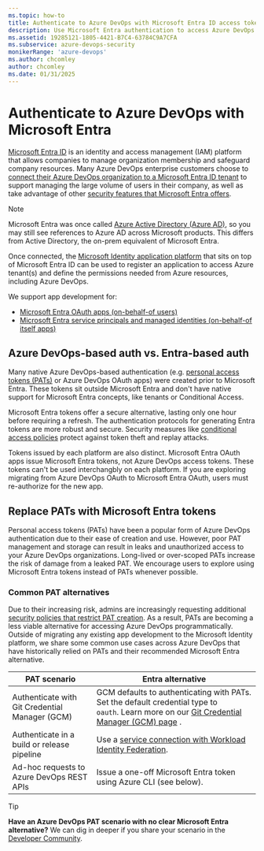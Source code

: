 ```yaml
---
ms.topic: how-to
title: Authenticate to Azure DevOps with Microsoft Entra ID access tokens
description: Use Microsoft Entra authentication to access Azure DevOps Services.
ms.assetid: 19285121-1805-4421-B7C4-63784C9A7CFA
ms.subservice: azure-devops-security
monikerRange: 'azure-devops'
ms.author: chcomley
author: chcomley
ms.date: 01/31/2025
---
```


# Authenticate to Azure DevOps with Microsoft Entra

[Microsoft Entra ID](/entra/fundamentals/whatis) is an identity and access management (IAM) platform that allows companies to manage organization membership and safeguard company resources. Many Azure DevOps enterprise customers choose to [connect their Azure DevOps organization to a Microsoft Entra ID tenant](../../../organizations/accounts/connect-organization-to-azure-ad.md) to support managing the large volume of users in their company, as well as take advantage of other [security features that Microsoft Entra offers](../../../organizations/accounts/access-with-azure-ad.md).

> [!NOTE]
> Microsoft Entra was once called [Azure Active Directory (Azure AD)](/entra/fundamentals/new-name), so you may still see references to Azure AD across Microsoft products. This differs from Active Directory, the on-prem equivalent of Microsoft Entra.

Once connected, the [Microsoft Identity application platform](/entra/identity-platform/) that sits on top of Microsoft Entra ID can be used to register an application to access Azure tenant(s) and define the permissions needed from Azure resources, including Azure DevOps.

We support app development for:
* [Microsoft Entra OAuth apps (on-behalf-of users)](entra-oauth.md)
* [Microsoft Entra service principals and managed identities (on-behalf-of itself apps)](service-principal-managed-identity.md)

## Azure DevOps-based auth vs. Entra-based auth

Many native Azure DevOps-based authentication (e.g. [personal access tokens (PATs)](../../../organizations/accounts/use-personal-access-tokens-to-authenticate.md) or Azure DevOps OAuth apps) were created prior to Microsoft Entra. These tokens sit outside Microsoft Entra and don't have native support for Microsoft Entra concepts, like tenants or Conditional Access.

Microsoft Entra tokens offer a secure alternative, lasting only one hour before requiring a refresh. The authentication protocols for generating Entra tokens are more robust and secure. Security measures like [conditional access policies](../../../organizations/accounts/change-application-access-policies.md#cap-support-on-azure-devops) protect against token theft and replay attacks. 

Tokens issued by each platform are also distinct. Microsoft Entra OAuth apps issue Microsoft Entra tokens, not Azure DevOps access tokens. These tokens can't be used interchangbly on each platform. If you are exploring migrating from Azure DevOps OAuth to Microsoft Entra OAuth, users must re-authorize for the new app.

## Replace PATs with Microsoft Entra tokens

Personal access tokens (PATs) have been a popular form of Azure DevOps authentication due to their ease of creation and use. However, poor PAT management and storage can result in leaks and unauthorized access to your Azure DevOps organizations. Long-lived or over-scoped PATs increase the risk of damage from a leaked PAT. We encourage users to explore using Microsoft Entra tokens instead of PATs whenever possible.

### Common PAT alternatives

Due to their increasing risk, admins are increasingly requesting additional [security policies that restrict PAT creation](/organizations/accounts/manage-pats-with-policies-for-administrators.md). As a result, PATs are becoming a less viable alternative for accessing Azure DevOps programmatically. Outside of migrating any existing app development to the Microsoft Identity platform, we share some common use cases across Azure DevOps that have historically relied on PATs and their recommended Microsoft Entra alternative.

| PAT scenario | Entra alternative |
|------------|------------|
| Authenticate with Git Credential Manager (GCM) | GCM defaults to authenticating with PATs. Set the default credential type to `oauth`. Learn more on our [Git Credential Manager (GCM) page](../../../repos/git/set-up-credential-managers.md) . |
| Authenticate in a build or release pipeline | Use a [service connection with Workload Identity Federation](../../../pipelines/library/connect-to-azure.md#create-an-azure-resource-manager-service-connection-that-uses-workload-identity-federation). |
| Ad-hoc requests to Azure DevOps REST APIs | Issue a one-off Microsoft Entra token using Azure CLI (see below).  |

> [!TIP]
> **Have an Azure DevOps PAT scenario with no clear Microsoft Entra alternative?** We can dig in deeper if you share your scenario in the [Developer Community](https://developercommunity.visualstudio.com/AzureDevOps). 

